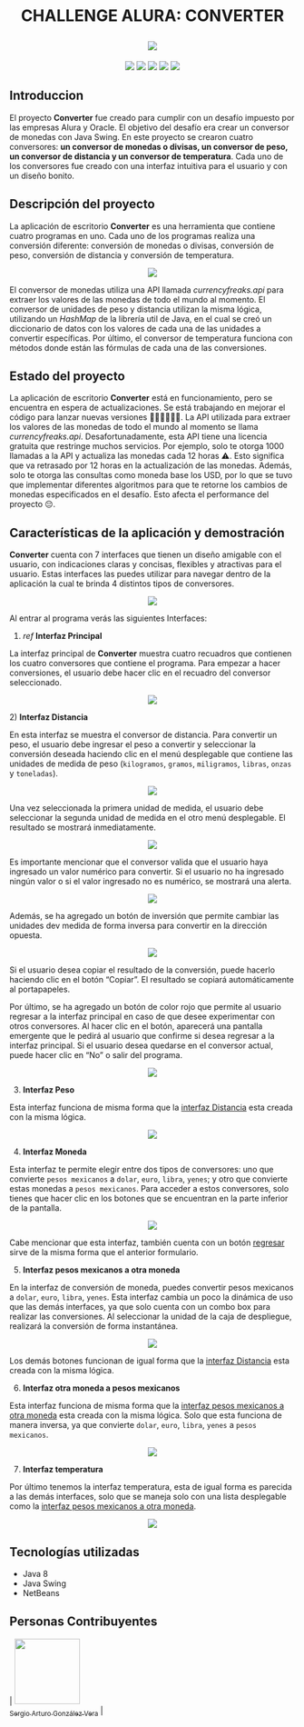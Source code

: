 <h1 align="center"><p align="center"> CHALLENGE ALURA: CONVERTER </p>
<img src="src/imagenes/imagenesReadme/PortadaConverter.png">
</h1>
<p align="center">
<img src="src/imagenes/imagenesReadme/relaease-date-july.svg">
<img src="src/imagenes/imagenesReadme/conversor-unidades.svg">
<a href = "https://docs.oracle.com/javase/7/docs/api/javax/swing/package-summary.html"><img src="src/imagenes/imagenesReadme/java-swing.svg"></a>
<a href = "https://currencyfreaks.com/documentation.html"><img src="src/imagenes/imagenesReadme/using-currencyfreaks.api.svg" ></a>
<a href = "https://docs.oracle.com/javase/8/docs/api/java/util/HashMap.html"><img src="src/imagenes/imagenesReadme/java-hashmap.svg"></a>
</p>

## Introduccion
<p>El proyecto <strong>Converter</strong> fue creado para cumplir con un desafío impuesto por las empresas Alura y Oracle. El objetivo del desafío era crear un conversor de monedas con Java Swing. En este proyecto se crearon cuatro conversores: <strong>un conversor de monedas o divisas, un conversor de peso, un conversor de distancia y un conversor de temperatura</strong>. Cada uno de los conversores fue creado con una interfaz intuitiva para el usuario y con un diseño bonito.</p>

## Descripción del proyecto


<p>La aplicación de escritorio <strong>Converter</strong> es una herramienta que contiene cuatro programas en uno. Cada uno de los programas realiza una conversión diferente: conversión de monedas o divisas, conversión de peso, conversión de distancia y conversión de temperatura.</p>

<p align="center"><img src="src/imagenes/imagenesReadme/converter.png"></p>

<p>El conversor de monedas utiliza una API llamada <em>currencyfreaks.api</em> para extraer los valores de las monedas de todo el mundo al momento. El conversor de unidades de peso y distancia utilizan la misma lógica, utilizando un <em>HashMap</em> de la librería util de Java, en el cual se creó un diccionario de datos con los valores de cada una de las unidades a convertir específicas. Por último, el conversor de temperatura funciona con métodos donde están las fórmulas de cada una de las conversiones.</p>

## Estado del proyecto

La aplicación de escritorio <strong>Converter</strong> está en funcionamiento, pero se encuentra en espera de actualizaciones. Se está trabajando en mejorar el código para lanzar nuevas versiones 👨🏼‍💻👨🏼‍🔧. La API utilizada para extraer los valores de las monedas de todo el mundo al momento se llama <em>currencyfreaks.api</em>. Desafortunadamente, esta API tiene una licencia gratuita que restringe muchos servicios. Por ejemplo, solo te otorga 1000 llamadas a la API y actualiza las monedas cada 12 horas ⚠️. Esto significa que va retrasado por 12 horas en la actualización de las monedas. Además, solo te otorga las consultas como moneda base los USD, por lo que se tuvo que implementar diferentes algoritmos para que te retorne los cambios de monedas especificados en el desafío. Esto afecta el performance del proyecto 😔.

## Características de la aplicación y demostración
<strong>Converter</strong> cuenta con 7 interfaces que tienen un diseño amigable con el usuario, con indicaciones claras y concisas, flexibles y atractivas para el usuario. Estas interfaces las puedes utilizar para navegar dentro de la aplicación la cual te brinda 4 distintos tipos de conversores.

<p align="center"><img src="src/imagenes/imagenesReadme/interfaces.gif"></p>

<p>Al entrar al programa verás las siguientes Interfaces:</p>

1) *ref* **Interfaz Principal**

La interfaz principal de **Converter** muestra cuatro recuadros que contienen los cuatro conversores que contiene el programa. Para empezar a hacer conversiones, el usuario debe hacer clic en el recuadro del conversor seleccionado.
<p align="center"><img src="src/imagenes/imagenesReadme/interfazPrincipal.gif"></p>

<a name="distancia"></a>
2) **Interfaz Distancia** 

En esta interfaz se muestra el conversor de distancia. Para convertir un peso, el usuario debe ingresar el peso a convertir y seleccionar la conversión deseada haciendo clic en el menú desplegable que contiene las unidades de medida de peso (`kilogramos`, `gramos`, `miligramos`, `libras`, `onzas` y `toneladas`).

<p align="center"><img src="src/imagenes/imagenesReadme/Desplieguecombo.gif"></p>

Una vez seleccionada la primera unidad de medida, el usuario debe seleccionar la segunda unidad de medida en el otro menú desplegable. El resultado se mostrará inmediatamente.

<p align="center"><img src="src/imagenes/imagenesReadme/resultadoDistancia.gif"></p>

Es importante mencionar que el conversor valida que el usuario haya ingresado un valor numérico para convertir. Si el usuario no ha ingresado ningún valor o si el valor ingresado no es numérico, se mostrará una alerta.

<p align="center"><img src="src/imagenes/imagenesReadme/errorDistancia.png"></p>

Además, se ha agregado un botón de inversión que permite cambiar las unidades dev medida de forma inversa para convertir en la dirección opuesta.

<p align="center"><img src="src/imagenes/imagenesReadme/inversionDistancia.gif"></p>

<p>Si el usuario desea copiar el resultado de la conversión, puede hacerlo haciendo clic en el botón “Copiar”. El resultado se copiará automáticamente al portapapeles.</p>
<a name="regresar"></a>
<p>Por último, se ha agregado un botón de color rojo que permite al usuario regresar a la interfaz principal en caso de que desee experimentar con otros conversores. Al hacer clic en el botón, aparecerá una pantalla emergente que le pedirá al usuario que confirme si desea regresar a la interfaz principal. Si el usuario desea quedarse en el conversor actual, puede hacer clic en “No” o salir del programa.</p>

<p align="center"><img src="src/imagenes/imagenesReadme/regresarDistancia.png"></p>

3) **Interfaz Peso**

Esta interfaz funciona de misma forma que la [interfaz Distancia](#distancia) esta creada con la misma lógica.
<p align="center"><img src="src/imagenes/imagenesReadme/peso.png"></p>

4) **Interfaz Moneda**

Esta interfaz te permite elegir entre dos tipos de conversores: uno que convierte `pesos mexicanos` a `dolar`, `euro`, `libra`, `yenes`; y otro que convierte estas monedas a `pesos mexicanos`. Para acceder a estos conversores, solo tienes que hacer clic en los botones que se encuentran en la parte inferior de la pantalla. 

<p align="center"><img src="src/imagenes/imagenesReadme/formularioMoneda.gif"></p>

Cabe mencionar que esta interfaz, también cuenta con un botón [regresar](#regresar) sirve de la misma forma que el anterior formulario.

<a name="pesos"></a>

5) **Interfaz pesos mexicanos a otra moneda**

En la interfaz de conversión de moneda, puedes convertir pesos mexicanos a `dolar`, `euro`, `libra`, `yenes`. Esta interfaz cambia un poco la dinámica de uso que las demás interfaces, ya que solo cuenta con un combo box para realizar las conversiones. Al seleccionar la unidad de la caja de despliegue, realizará la conversión de forma instantánea.

<p align="center"><img src="src/imagenes/imagenesReadme/pesos mexicanos.gif"></p>

Los demás botones funcionan de igual forma que la [interfaz Distancia](#distancia) esta creada con la misma lógica.

6) **Interfaz otra moneda a pesos mexicanos**

Esta interfaz funciona de misma forma que la [interfaz pesos mexicanos a otra moneda](#pesos) esta creada con la misma lógica. Solo que esta funciona de manera inversa, ya que convierte `dolar`, `euro`, `libra`, `yenes` a `pesos mexicanos`.

<p align="center"><img src="src/imagenes/imagenesReadme/otramoneda.png"></p>

7) **Interfaz temperatura**

Por último tenemos la interfaz temperatura, esta de igual forma es parecida a las demás interfaces, solo que se maneja solo con una lista desplegable como la [interfaz pesos mexicanos a otra moneda](#pesos).

<p align="center"><img src="src/imagenes/imagenesReadme/temperatura.png"></p>

## Tecnologías utilizadas

- Java 8
- Java Swing
- NetBeans

## Personas Contribuyentes

| [<img src="https://avatars.githubusercontent.com/u/129329847?s=400&u=c73b589500573ba51c005eca5ca88dee646bcceb&v=4" width=115><br><sub>Sergio Arturo González Vera</sub>](https://github.com/arturobatgv) |
